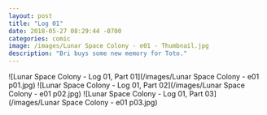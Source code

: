 ```yaml
---
layout: post
title: "Log 01"
date: 2018-05-27 08:29:44 -0700
categories: comic
image: /images/Lunar Space Colony - e01 - Thumbnail.jpg
description: "Bri buys some new memory for Toto."
---
```


![Lunar Space Colony - Log 01, Part 01](/images/Lunar Space Colony - e01 p01.jpg)
![Lunar Space Colony - Log 01, Part 02](/images/Lunar Space Colony - e01 p02.jpg)
![Lunar Space Colony - Log 01, Part 03](/images/Lunar Space Colony - e01 p03.jpg)
